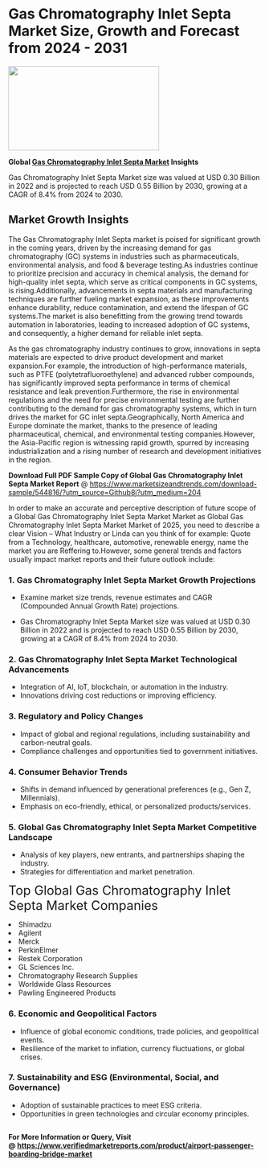 <H1>Gas Chromatography Inlet Septa Market Size, Growth and Forecast from 2024 - 2031</H1><img class="aligncenter size-medium wp-image-584254" src="https://thirdeyenews.in/wp-content/uploads/2024/09/Global-Market-Research-300x168.jpeg" alt="" width="300" height="168" /><p><strong>Global&nbsp;<a href="https://www.marketsizeandtrends.com/download-sample/544816/?utm_source=Github8j?utm_medium=204">Gas Chromatography Inlet Septa Market</a> Insights</strong></p><p>Gas Chromatography Inlet Septa Market size was valued at USD 0.30 Billion in 2022 and is projected to reach USD 0.55 Billion by 2030, growing at a CAGR of 8.4% from 2024 to 2030.</p><p><h2>Market Growth Insights</h2> <p>The Gas Chromatography Inlet Septa market is poised for significant growth in the coming years, driven by the increasing demand for gas chromatography (GC) systems in industries such as pharmaceuticals, environmental analysis, and food & beverage testing.As industries continue to prioritize precision and accuracy in chemical analysis, the demand for high-quality inlet septa, which serve as critical components in GC systems, is rising.Additionally, advancements in septa materials and manufacturing techniques are further fueling market expansion, as these improvements enhance durability, reduce contamination, and extend the lifespan of GC systems.The market is also benefitting from the growing trend towards automation in laboratories, leading to increased adoption of GC systems, and consequently, a higher demand for reliable inlet septa.</p> <p>As the gas chromatography industry continues to grow, innovations in septa materials are expected to drive product development and market expansion.For example, the introduction of high-performance materials, such as PTFE (polytetrafluoroethylene) and advanced rubber compounds, has significantly improved septa performance in terms of chemical resistance and leak prevention.Furthermore, the rise in environmental regulations and the need for precise environmental testing are further contributing to the demand for gas chromatography systems, which in turn drives the market for GC inlet septa.Geographically, North America and Europe dominate the market, thanks to the presence of leading pharmaceutical, chemical, and environmental testing companies.However, the Asia-Pacific region is witnessing rapid growth, spurred by increasing industrialization and a rising number of research and development initiatives in the region.</p> <p><span class=""><strong>Download Full PDF Sample Copy of Global Gas Chromatography Inlet Septa Market Report</strong> @ <a href="https://www.marketsizeandtrends.com/download-sample/544816/?utm_source=Github8j?utm_medium=204" target="_blank">https://www.marketsizeandtrends.com/download-sample/544816/?utm_source=Github8j?utm_medium=204</a></span></p><p>In order to make an accurate and perceptive description of future scope of a Global&nbsp;Gas Chromatography Inlet Septa Market Market as Global&nbsp;Gas Chromatography Inlet Septa Market Market of 2025, you need to describe a clear Vision &ndash; What Industry or Linda can you think of for example: Quote from a Technology, healthcare, automotive, renewable energy, name the market you are Reffering to.However, some general trends and factors usually impact market reports and their future outlook include:</p><h3>1.&nbsp;<strong>Gas Chromatography Inlet Septa Market Growth Projections</strong></h3><ul><li>Examine market size trends, revenue estimates and CAGR (Compounded Annual Growth Rate) projections.</li><li><p>Gas Chromatography Inlet Septa Market size was valued at USD 0.30 Billion in 2022 and is projected to reach USD 0.55 Billion by 2030, growing at a CAGR of 8.4% from 2024 to 2030.</p></li></ul><h3>2.&nbsp;<strong>Gas Chromatography Inlet Septa Market Technological Advancements</strong></h3><ul><li>Integration of AI, IoT, blockchain, or automation in the industry.</li><li>Innovations driving cost reductions or improving efficiency.</li></ul><h3>3.&nbsp;<strong>Regulatory and Policy Changes</strong></h3><ul><li>Impact of global and regional regulations, including sustainability and carbon-neutral goals.</li><li>Compliance challenges and opportunities tied to government initiatives.</li></ul><h3>4.&nbsp;<strong>Consumer Behavior Trends</strong></h3><ul><li>Shifts in demand influenced by generational preferences (e.g., Gen Z, Millennials).</li><li>Emphasis on eco-friendly, ethical, or personalized products/services.</li></ul><h3>5.&nbsp;<strong>Global Gas Chromatography Inlet Septa Market Competitive Landscape</strong></h3><ul><li>Analysis of key players, new entrants, and partnerships shaping the industry.</li><li>Strategies for differentiation and market penetration.</li></ul><p data-pm-slice="1 1 []"><span style="color: inherit; font-family: inherit; font-size: 25px;">Top Global Gas Chromatography Inlet Septa Market Companies</span></p><div class="" data-test-id=""><p><li>Shimadzu</li><li> Agilent</li><li> Merck</li><li> PerkinElmer</li><li> Restek Corporation</li><li> GL Sciences Inc.</li><li> Chromatography Research Supplies</li><li> Worldwide Glass Resources</li><li> Pawling Engineered Products</li></p></div><h3>6.&nbsp;<strong>Economic and Geopolitical Factors</strong></h3><ul><li>Influence of global economic conditions, trade policies, and geopolitical events.</li><li>Resilience of the market to inflation, currency fluctuations, or global crises.</li></ul><h3>7.&nbsp;<strong>Sustainability and ESG (Environmental, Social, and Governance)</strong></h3><ul><li>Adoption of sustainable practices to meet ESG criteria.</li><li>Opportunities in green technologies and circular economy principles.</li></ul><h2><strong style="font-size: 14px;">For More Information or Query, Visit @&nbsp;</strong><a style="background-color: #ffffff; font-size: 14px;" href="https://www.marketsizeandtrends.com/report/gas-chromatography-inlet-septa-market/" target="_blank">https://www.verifiedmarketreports.com/product/airport-passenger-boarding-bridge-market</a></h2>